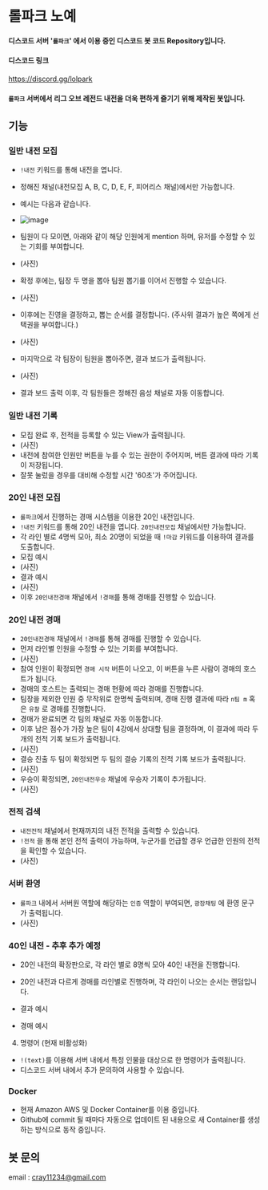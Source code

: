 # 롤파크 노예

#### 디스코드 서버 '`롤파크`' 에서 이용 중인 디스코드 봇 코드 Repository입니다.

#### 디스코드 링크
https://discord.gg/lolpark

#### `롤파크` 서버에서 리그 오브 레전드 내전을 더욱 편하게 즐기기 위해 제작된 봇입니다.

## 기능

### 일반 내전 모집

- `!내전` 키워드를 통해 내전을 엽니다.
- 정해진 채널(내전모집 A, B, C, D, E, F, 피어리스 채널)에서만 가능합니다.
- 예시는 다음과 같습니다.
- ![image](https://github.com/user-attachments/assets/77716e16-7e80-4b33-b023-2720cb3822b9)

- 팀원이 다 모이면, 아래와 같이 해당 인원에게 mention 하며, 유저를 수정할 수 있는 기회를 부여합니다.
- (사진)
- 확정 후에는, 팀장 두 명을 뽑아 팀원 뽑기를 이어서 진행할 수 있습니다.
- (사진)
- 이후에는 진영을 결정하고, 뽑는 순서를 결정합니다. (주사위 결과가 높은 쪽에게 선택권을 부여합니다.)
- (사진)
- 마지막으로 각 팀장이 팀원을 뽑아주면, 결과 보드가 출력됩니다.
- (사진)
- 결과 보드 출력 이후, 각 팀원들은 정해진 음성 채널로 자동 이동합니다.

### 일반 내전 기록

- 모집 완료 후, 전적을 등록할 수 있는 View가 출력됩니다.
- (사진)
- 내전에 참여한 인원만 버튼을 누를 수 있는 권한이 주어지며, 버튼 결과에 따라 기록이 저장됩니다.
- 잘못 눌렀을 경우를 대비해 수정할 시간 '60초'가 주어집니다.

### 20인 내전 모집

- `롤파크`에서 진행하는 경매 시스템을 이용한 20인 내전입니다.
- `!내전` 키워드를 통해 20인 내전을 엽니다. `20인내전모집` 채널에서만 가능합니다.
- 각 라인 별로 4명씩 모아, 최소 20명이 되었을 때 `!마감` 키워드를 이용하여 결과를 도출합니다.
- 모집 예시
- (사진)
- 결과 예시
- (사진)
- 이후 `20인내전경매` 채널에서 `!경매`를 통해 경매를 진행할 수 있습니다.

### 20인 내전 경매

-  `20인내전경매` 채널에서 `!경매`를 통해 경매를 진행할 수 있습니다.
- 먼저 라인별 인원을 수정할 수 있는 기회를 부여합니다.
- (사진)
- 참여 인원이 확정되면 `경매 시작` 버튼이 나오고, 이 버튼을 누른 사람이 경매의 호스트가 됩니다.
- 경매의 호스트는 출력되는 경매 현황에 따라 경매를 진행합니다.
- 팀장을 제외한 인원 중 무작위로 한명씩 출력되며, 경매 진행 결과에 따라 `n팀 m` 혹은 `유찰` 로 경매를 진행합니다.
- 경매가 완료되면 각 팀의 채널로 자동 이동합니다.
- 이후 남은 점수가 가장 높은 팀이 4강에서 상대할 팀을 결정하며, 이 결과에 따라 두개의 전적 기록 보드가 출력됩니다.
- (사진)
- 결승 진출 두 팀이 확정되면 두 팀의 결승 기록의 전적 기록 보드가 출력됩니다.
- (사진)
- 우승이 확정되면, `20인내전우승` 채널에 우승자 기록이 추가됩니다.
- (사진)

### 전적 검색

- `내전전적` 채널에서 현재까지의 내전 전적을 출력할 수 있습니다.
- `!전적` 을 통해 본인 전적 출력이 가능하며, 누군가를 언급할 경우 언급한 인원의 전적을 확인할 수 있습니다.
- (사진)

### 서버 환영

- `롤파크` 내에서 서버원 역할에 해당하는 `인증` 역할이 부여되면, `광장채팅` 에 환영 문구가 출력됩니다.
- (사진)

### 40인 내전 - 추후 추가 예정

- 20인 내전의 확장판으로, 각 라인 별로 8명씩 모아 40인 내전을 진행합니다.
- 20인 내전과 다르게 경매를 라인별로 진행하며, 각 라인이 나오는 순서는 랜덤입니다.

- 결과 예시
- 경매 예시

4. 명령어 (현재 비활성화)

- `!(text)`를 이용해 서버 내에서 특정 인물을 대상으로 한 명령어가 출력됩니다.
- 디스코드 서버 내에서 추가 문의하여 사용할 수 있습니다.


### Docker

- 현재 Amazon AWS 및 Docker Container를 이용 중입니다.
- Github에 commit 될 때마다 자동으로 업데이트 된 내용으로 새 Container를 생성하는 방식으로 동작 중입니다.


## 봇 문의 

email : cray11234@gmail.com
